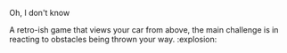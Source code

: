 Oh, I don't know

A retro-ish game that views your car from above, the main challenge is in reacting to obstacles being thrown your way.                   :explosion:
